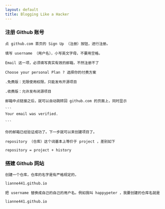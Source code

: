 ```yaml
---
layout: default
title: Blogging Like a Hacker
---
```



### 注册 Github 账号

    点 github.com 首页的 Sign Up （注册）按钮，进行注册。

    填写 username （用户名），小写英文字母，不要用空格。

    Email 这一项，必须填写真实有效的邮箱，不然注册不了

    Choose your personal Plan ? 选择你的付费方案

    .免费版：无限使用权限，只能发布开源项目

    .收费版：允许发布闭源项目

    邮箱中点链接之后，就可以自动跳转回 github.com 的页面上，同时显示

    ```
    Your email was verified.
    
    ```

    你的邮箱已经验证成功了。下一步就可以来创建项目了。

    repository （仓库）这个词基本上等价于 project ，差别如下

    repository = project + history

### 搭建 Github 网站

    创建一个仓库，仓库的名字是有严格规定的，

    lianne441.github.io

    把 username 替换成自己的自己的用户名。例如我叫 happypeter ，我要创建的仓库名就是

    lianne441.github.io
